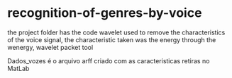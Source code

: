 # recognition-of-genres-by-voice

 the project folder has the code wavelet used to remove the characteristics of the voice signal, the characteristic taken was the energy through the wenergy, wavelet packet tool

Dados_vozes é o arquivo arff criado com as caracteristicas retiras no MatLab
